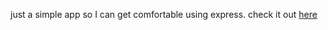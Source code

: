 just a simple app so I can get comfortable using express. check it out [here](https://placement-app.lindeneg.org)